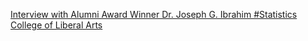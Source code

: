 [Interview with Alumni Award Winner Dr. Joseph G. Ibrahim   #Statistics   College of Liberal Arts](https://qi.tc/qi/111364)